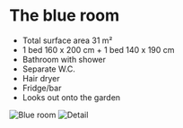 # The blue room

* Total surface area 31 m²
* 1 bed 160 x 200 cm + 1 bed 140 x 190 cm
* Bathroom with shower
* Separate W.C.
* Hair dryer
* Fridge/bar 
* Looks out onto the garden

![Blue room](/images/chambre-bleue.jpg)
![Detail](/images/chambre-bleue-detail.jpg)